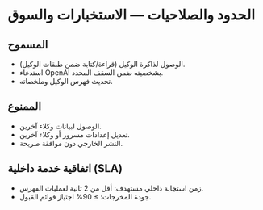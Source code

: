 # الحدود والصلاحيات — الاستخبارات والسوق

## المسموح
- الوصول لذاكرة الوكيل (قراءة/كتابة ضمن طبقات الوكيل).
- استدعاء OpenAI بشخصيته ضمن السقف المحدد.
- تحديث فهرس الوكيل وملخصاته.

## الممنوع
- الوصول لبيانات وكلاء آخرين.
- تعديل إعدادات مسرور أو وكلاء آخرين.
- النشر الخارجي دون موافقة صريحة.

## اتفاقية خدمة داخلية (SLA)
- زمن استجابة داخلي مستهدف: أقل من 2 ثانية لعمليات الفهرس.
- جودة المخرجات: ≥ 90% اجتياز قوائم القبول.
